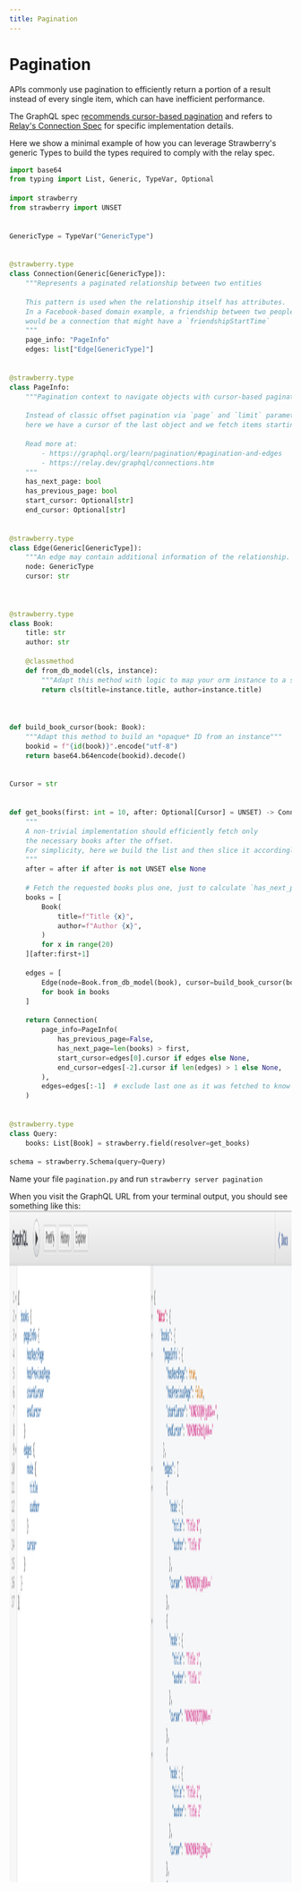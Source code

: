 ```yaml
---
title: Pagination
---
```


# Pagination

APIs commonly use pagination to efficiently return a portion of a result instead
of every single item, which can have inefficient performance.

The GraphQL spec [recommends cursor-based pagination](https://graphql.org/learn/pagination/)
and refers to [Relay's Connection Spec](https://relay.dev/graphql/connections.htm)
for specific implementation details.

Here we show a minimal example of how you can leverage Strawberry's generic Types
to build the types required to comply with the relay spec.

```python
import base64
from typing import List, Generic, TypeVar, Optional

import strawberry
from strawberry import UNSET


GenericType = TypeVar("GenericType")


@strawberry.type
class Connection(Generic[GenericType]):
    """Represents a paginated relationship between two entities

    This pattern is used when the relationship itself has attributes.
    In a Facebook-based domain example, a friendship between two people
    would be a connection that might have a `friendshipStartTime`
    """
    page_info: "PageInfo"
    edges: list["Edge[GenericType]"]


@strawberry.type
class PageInfo:
    """Pagination context to navigate objects with cursor-based pagination

    Instead of classic offset pagination via `page` and `limit` parameters,
    here we have a cursor of the last object and we fetch items starting from that one

    Read more at:
        - https://graphql.org/learn/pagination/#pagination-and-edges
        - https://relay.dev/graphql/connections.htm
    """
    has_next_page: bool
    has_previous_page: bool
    start_cursor: Optional[str]
    end_cursor: Optional[str]


@strawberry.type
class Edge(Generic[GenericType]):
    """An edge may contain additional information of the relationship. This is the trivial case"""
    node: GenericType
    cursor: str



@strawberry.type
class Book:
    title: str
    author: str

    @classmethod
    def from_db_model(cls, instance):
        """Adapt this method with logic to map your orm instance to a strawberry decorated class"""
        return cls(title=instance.title, author=instance.title)



def build_book_cursor(book: Book):
    """Adapt this method to build an *opaque* ID from an instance"""
    bookid = f"{id(book)}".encode("utf-8")
    return base64.b64encode(bookid).decode()


Cursor = str


def get_books(first: int = 10, after: Optional[Cursor] = UNSET) -> Connection[Book]:
    """
    A non-trivial implementation should efficiently fetch only
    the necessary books after the offset.
    For simplicity, here we build the list and then slice it accordingly
    """
    after = after if after is not UNSET else None

    # Fetch the requested books plus one, just to calculate `has_next_page`
    books = [
        Book(
            title=f"Title {x}",
            author=f"Author {x}",
        )
        for x in range(20)
    ][after:first+1]

    edges = [
        Edge(node=Book.from_db_model(book), cursor=build_book_cursor(book))
        for book in books
    ]

    return Connection(
        page_info=PageInfo(
            has_previous_page=False,
            has_next_page=len(books) > first,
            start_cursor=edges[0].cursor if edges else None,
            end_cursor=edges[-2].cursor if len(edges) > 1 else None,
        ),
        edges=edges[:-1]  # exclude last one as it was fetched to know if there is a next page
    )


@strawberry.type
class Query:
    books: List[Book] = strawberry.field(resolver=get_books)

schema = strawberry.Schema(query=Query)
```

Name your file `pagination.py` and run `strawberry server pagination`

When you visit the GraphQL URL from your terminal output, you should see something like this:
<img src="../images/pagination-graphiql-screenshot.png" width="2880" height="1200" alt="A view of the GraphiQL interface with an example pagination query"/>
